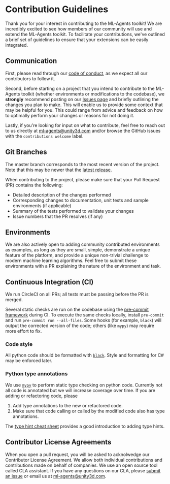 # Contribution Guidelines

Thank you for your interest in contributing to the ML-Agents toolkit! We are
incredibly excited to see how members of our community will use and extend the
ML-Agents toolkit. To facilitate your contributions, we've outlined a brief set
of guidelines to ensure that your extensions can be easily integrated.

## Communication

First, please read through our [code of conduct](CODE_OF_CONDUCT.md), as we
expect all our contributors to follow it.

Second, before starting on a project that you intend to contribute to the
ML-Agents toolkit (whether environments or modifications to the codebase), we
**strongly** recommend posting on our
[Issues page](https://github.com/Unity-Technologies/ml-agents/issues)
and briefly outlining the changes you plan to make. This will enable us to
provide some context that may be helpful for you. This could range from advice
and feedback on how to optimally perform your changes or reasons for not doing
it.

Lastly, if you're looking for input on what to contribute, feel free to
reach out to us directly at ml-agents@unity3d.com and/or browse the GitHub
issues with the `contributions welcome` label.

## Git Branches
The master branch corresponds to the most recent version of the project.
Note that this may be newer that the [latest release](https://github.com/Unity-Technologies/ml-agents/releases/tag/latest_release).

When contributing to the project, please make sure that your Pull Request (PR) contains the following:

* Detailed description of the changes performed
* Corresponding changes to documentation, unit tests and sample environments (if
  applicable)
* Summary of the tests performed to validate your changes
* Issue numbers that the PR resolves (if any)

## Environments

We are also actively open to adding community contributed environments as
examples, as long as they are small, simple, demonstrate a unique feature of
the platform, and provide a unique non-trivial challenge to modern
machine learning algorithms. Feel free to submit these environments with a
PR explaining the nature of the environment and task.

## Continuous Integration (CI)

We run CircleCI on all PRs; all tests must be passing before the PR is merged.

Several static checks are run on the codebase using the [pre-commit framework](https://pre-commit.com/) during CI. To execute the same checks locally, install `pre-commit` and run `pre-commit run --all-files`. Some hooks (for example, `black`) will output the corrected version of the code; others (like `mypy`) may require more effort to fix.

### Code style
All python code should be formatted with [`black`](https://github.com/ambv/black). Style and formatting for C# may be enforced later.

### Python type annotations
We use [`mypy`](http://mypy-lang.org/) to perform static type checking on python code. Currently not all code is annotated but we will increase coverage over time. If you are adding or refactoring code, please
1. Add type annotations to the new or refactored code.
2. Make sure that code calling or called by the modified code also has type annotations.

The [type hint cheat sheet](https://mypy.readthedocs.io/en/stable/cheat_sheet_py3.html) provides a good introduction to adding type hints.

## Contributor License Agreements

When you open a pull request, you will be asked to acknolwedge our Contributor License Agreement. We allow both individual contributions and contributions made on behalf of companies. We use an open source tool called CLA assistant. If you have any questions on our CLA, please [submit an issue](https://github.com/Unity-Technologies/ml-agents/issues) or email us at ml-agents@unity3d.com.
